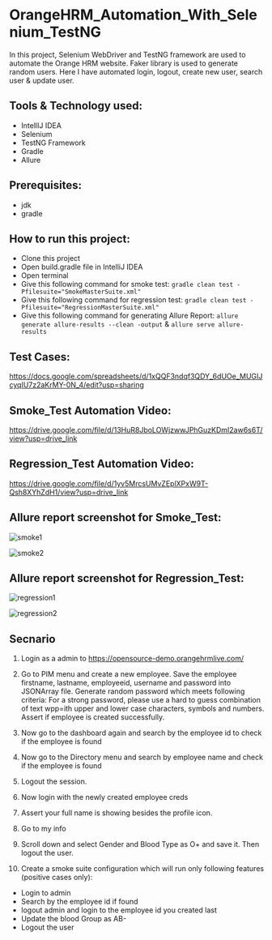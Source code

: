 # OrangeHRM_Automation_With_Selenium_TestNG
In this project, Selenium WebDriver and TestNG framework are used to automate the Orange HRM website. Faker library is used to generate random users. Here I have automated login, logout, create new user, search user & update user.

## Tools & Technology used:
- IntellIJ IDEA
- Selenium
- TestNG Framework
- Gradle
- Allure

## Prerequisites:
- jdk
- gradle

## How to run this project:
- Clone this project
- Open build.gradle file in IntelliJ IDEA
- Open terminal
- Give this following command for smoke test: ```gradle clean test -Pfilesuite="SmokeMasterSuite.xml"```
- Give this following command for regression test: ```gradle clean test -Pfilesuite="RegressionMasterSuite.xml"```
- Give this following command for generating Allure Report: ```allure generate allure-results --clean -output``` & ```allure serve allure-results```

## Test Cases:
https://docs.google.com/spreadsheets/d/1xQQF3ndqf3QDY_6dUOe_MUGIJcyqIU7z2aKrMY-0N_4/edit?usp=sharing

## Smoke_Test Automation Video:
https://drive.google.com/file/d/13HuR8JboLOWjzwwJPhGuzKDmI2aw6s6T/view?usp=drive_link

## Regression_Test Automation Video:
https://drive.google.com/file/d/1yv5MrcsUMvZEplXPxW9T-Qsh8XYhZdH1/view?usp=drive_link

## Allure report screenshot for Smoke_Test:
![smoke1](https://github.com/rabbypathan/OrangeHRM_Selenium_TestNG_Automation/assets/70917088/04be3503-2c6b-446a-91bd-876a643a94de)

![smoke2](https://github.com/rabbypathan/OrangeHRM_Selenium_TestNG_Automation/assets/70917088/6dc007b0-a7a6-45ae-beac-7c52736169c6)

## Allure report screenshot for Regression_Test:
![regression1](https://github.com/rabbypathan/OrangeHRM_Selenium_TestNG_Automation/assets/70917088/053e3a71-f75c-4007-ac11-1509e3a1a1be)

![regression2](https://github.com/rabbypathan/OrangeHRM_Selenium_TestNG_Automation/assets/70917088/e2b32202-cd52-4e69-86e4-002d2e095d5d)

## Secnario
1. Login as a admin to https://opensource-demo.orangehrmlive.com/
2. Go to PIM menu and create a new employee. Save the employee firstname, lastname, employeeid, username and password into JSONArray file. Generate random password which meets following criteria:
For a strong password, please use a hard to guess combination of text wpp=ith upper and lower case characters, symbols and numbers. Assert if employee is created successfully.

3. Now go to the dashboard again and search by the employee id to check if the employee is found
4. Now go to the Directory menu and search by employee name and check if the employee is found
5. Logout the session.
6. Now login with the newly created employee creds
7. Assert your full name is showing besides the profile icon.
8. Go to my info
9. Scroll down and select Gender and Blood Type as O+ and save it. Then logout the user.
10. Create a smoke suite configuration which will run only following features (positive cases only):
- Login to admin
- Search by the employee id if found
- logout admin and login to the employee id you created last
- Update the blood Group as AB-
- Logout the user
